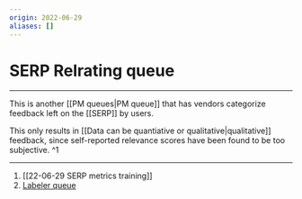 ```yaml
---
origin: 2022-06-29
aliases: []
---
```

# SERP Relrating queue
---
This is another [[PM queues|PM queue]] that has vendors categorize feedback left on the [[SERP]] by users. 

This only results in [[Data can be quantiative or qualitative|qualitative]] feedback, since self-reported relevance scores have been found to be too subjective. ^1

---
1. [[22-06-29 SERP metrics training]]
2. [Labeler queue](https://labeler.cmhprod1.k8s.indeed.tech/task/viewtask?taskName=SERP%20Relrating%20Categorization%20[EN-lang]%20(CNX-KL))